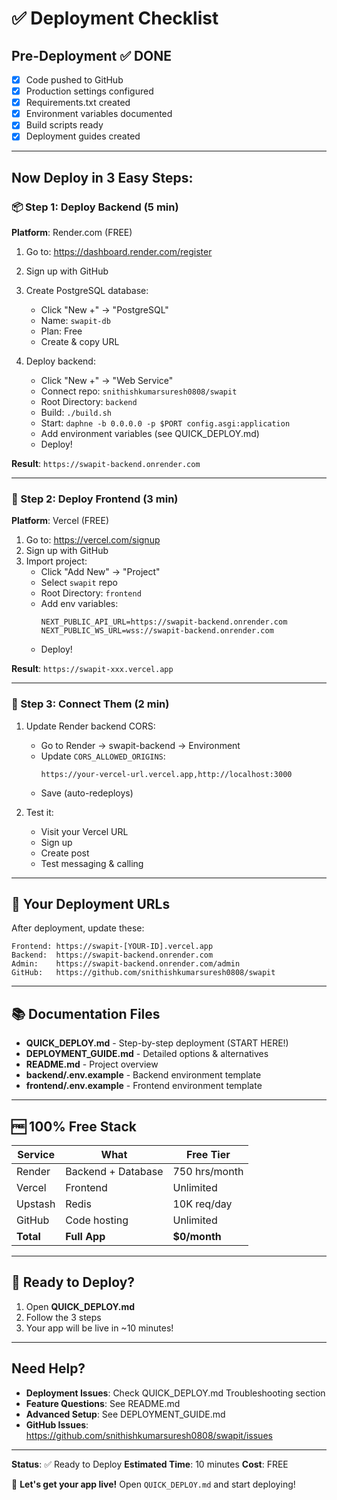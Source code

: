 # ✅ Deployment Checklist

## Pre-Deployment ✅ DONE
- [x] Code pushed to GitHub
- [x] Production settings configured
- [x] Requirements.txt created
- [x] Environment variables documented
- [x] Build scripts ready
- [x] Deployment guides created

---

## Now Deploy in 3 Easy Steps:

### 📦 Step 1: Deploy Backend (5 min)
**Platform**: Render.com (FREE)

1. Go to: https://dashboard.render.com/register
2. Sign up with GitHub
3. Create PostgreSQL database:
   - Click "New +" → "PostgreSQL"
   - Name: `swapit-db`
   - Plan: Free
   - Create & copy URL

4. Deploy backend:
   - Click "New +" → "Web Service"
   - Connect repo: `snithishkumarsuresh0808/swapit`
   - Root Directory: `backend`
   - Build: `./build.sh`
   - Start: `daphne -b 0.0.0.0 -p $PORT config.asgi:application`
   - Add environment variables (see QUICK_DEPLOY.md)
   - Deploy!

**Result**: `https://swapit-backend.onrender.com`

---

### 🎨 Step 2: Deploy Frontend (3 min)
**Platform**: Vercel (FREE)

1. Go to: https://vercel.com/signup
2. Sign up with GitHub
3. Import project:
   - Click "Add New" → "Project"
   - Select `swapit` repo
   - Root Directory: `frontend`
   - Add env variables:
     ```
     NEXT_PUBLIC_API_URL=https://swapit-backend.onrender.com
     NEXT_PUBLIC_WS_URL=wss://swapit-backend.onrender.com
     ```
   - Deploy!

**Result**: `https://swapit-xxx.vercel.app`

---

### 🔗 Step 3: Connect Them (2 min)

1. Update Render backend CORS:
   - Go to Render → swapit-backend → Environment
   - Update `CORS_ALLOWED_ORIGINS`:
     ```
     https://your-vercel-url.vercel.app,http://localhost:3000
     ```
   - Save (auto-redeploys)

2. Test it:
   - Visit your Vercel URL
   - Sign up
   - Create post
   - Test messaging & calling

---

## 🎯 Your Deployment URLs

After deployment, update these:

```
Frontend: https://swapit-[YOUR-ID].vercel.app
Backend:  https://swapit-backend.onrender.com
Admin:    https://swapit-backend.onrender.com/admin
GitHub:   https://github.com/snithishkumarsuresh0808/swapit
```

---

## 📚 Documentation Files

- **QUICK_DEPLOY.md** - Step-by-step deployment (START HERE!)
- **DEPLOYMENT_GUIDE.md** - Detailed options & alternatives
- **README.md** - Project overview
- **backend/.env.example** - Backend environment template
- **frontend/.env.example** - Frontend environment template

---

## 🆓 100% Free Stack

| Service | What | Free Tier |
|---------|------|-----------|
| Render | Backend + Database | 750 hrs/month |
| Vercel | Frontend | Unlimited |
| Upstash | Redis | 10K req/day |
| GitHub | Code hosting | Unlimited |
| **Total** | **Full App** | **$0/month** |

---

## 🚀 Ready to Deploy?

1. Open **QUICK_DEPLOY.md**
2. Follow the 3 steps
3. Your app will be live in ~10 minutes!

---

## Need Help?

- **Deployment Issues**: Check QUICK_DEPLOY.md Troubleshooting section
- **Feature Questions**: See README.md
- **Advanced Setup**: See DEPLOYMENT_GUIDE.md
- **GitHub Issues**: https://github.com/snithishkumarsuresh0808/swapit/issues

---

**Status**: ✅ Ready to Deploy
**Estimated Time**: 10 minutes
**Cost**: FREE

🎉 **Let's get your app live!** Open `QUICK_DEPLOY.md` and start deploying!
